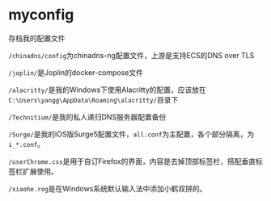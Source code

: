 # myconfig
存档我的配置文件

`/chinadns/config`为chinadns-ng配置文件，上游是支持ECS的DNS over TLS

`/joplin/`是Joplin的docker-compose文件

`/alacritty/`是我的Windows下使用Alacritty的配置，应该放在`C:\Users\yangg\AppData\Roaming\alacritty/`目录下

`/Technitium/`是我的私人递归DNS服务器配置备份

`/Surge/`是我的iOS版Surge5配置文件，`all.conf`为主配置，各个部分隔离，为`i_*.conf`。

`/userChrome.css`是用于自订Firefox的界面，内容是去掉顶部标签栏，搭配垂直标签栏扩展使用。

`/xiaohe.reg`是在Windows系统默认输入法中添加小鹤双拼的。
